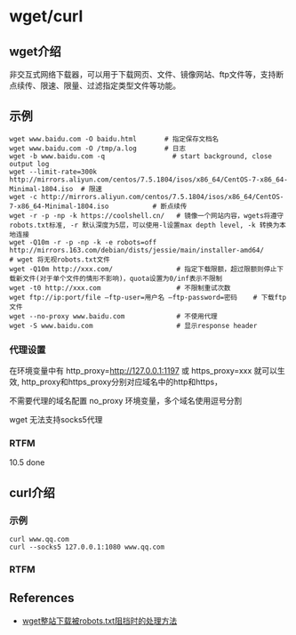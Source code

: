 
# wget/curl 

## wget介绍

非交互式网络下载器，可以用于下载网页、文件、镜像网站、ftp文件等，支持断点续传、限速、限量、过滤指定类型文件等功能。

## 示例

```text
wget www.baidu.com -O baidu.html       # 指定保存文档名
wget www.baidu.com -O /tmp/a.log       # 日志
wget -b www.baidu.com -q                 # start background, close output log  
wget --limit-rate=300k http://mirrors.aliyun.com/centos/7.5.1804/isos/x86_64/CentOS-7-x86_64-Minimal-1804.iso  # 限速
wget -c http://mirrors.aliyun.com/centos/7.5.1804/isos/x86_64/CentOS-7-x86_64-Minimal-1804.iso           # 断点续传
wget -r -p -np -k https://coolshell.cn/   # 镜像一个网站内容，wgets将遵守robots.txt标准, -r 默认深度为5层，可以使用-l设置max depth level, -k 转换为本地连接
wget -Q10m -r -p -np -k -e robots=off http://mirrors.163.com/debian/dists/jessie/main/installer-amd64/      # wget 将无视robots.txt文件
wget -Q10m http://xxx.com/                # 指定下载限额，超过限额则停止下载新文件(对于单个文件的情形不影响)，quota设置为0/inf表示不限制
wget -t0 http://xxx.com                   # 不限制重试次数
wget ftp://ip:port/file –ftp-user=用户名 –ftp-password=密码    # 下载ftp文件
wget --no-proxy www.baidu.com             # 不使用代理
wget -S www.baidu.com                     # 显示response header
```

### 代理设置

在环境变量中有  http_proxy=http://127.0.0.1:1197 或 https_proxy=xxx 就可以生效, http_proxy和https_proxy分别对应域名中的http和https，

不需要代理的域名配置 no_proxy 环境变量，多个域名使用逗号分割

wget 无法支持socks5代理

### RTFM

10.5 done

## curl介绍

### 示例

```text
curl www.qq.com
curl --socks5 127.0.0.1:1080 www.qq.com
```

### RTFM


## References

- [wget整站下载被robots.txt阻挡时的处理方法](https://www.sudops.com/wget-recursive-download-blocked-by-robots-txt.html)
